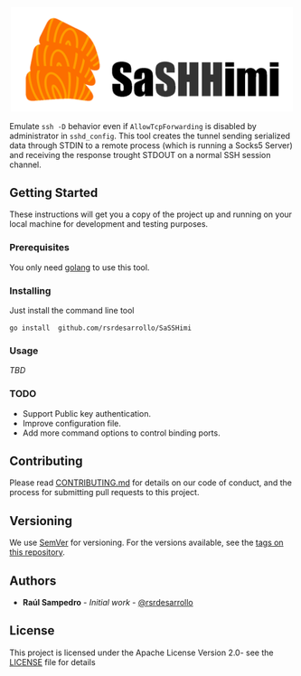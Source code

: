 <p align="center">
    <img width=500 src="logo_full.png?raw=true">
</p>

Emulate `ssh -D` behavior even if `AllowTcpForwarding` is disabled by administrator in `sshd_config`. This tool creates 
the tunnel sending serialized data through STDIN to a remote process (which is running a Socks5 Server) and receiving
the response trought STDOUT on a normal SSH session channel.

## Getting Started

These instructions will get you a copy of the project up and running on your local machine for development and testing 
purposes.

### Prerequisites

You only need [golang](https://golang.org/dl/) to use this tool.

### Installing

Just install the command line tool

```
go install  github.com/rsrdesarrollo/SaSSHimi
```

### Usage

*TBD*

### TODO

* Support Public key authentication.
* Improve configuration file.
* Add more command options to control binding ports.

## Contributing

Please read [CONTRIBUTING.md](https://github.com/rsrdesarrollo/ssh-tunnel/contributors) for details on our code of 
conduct, and the process for submitting pull requests to this project.

## Versioning

We use [SemVer](http://semver.org/) for versioning. For the versions available, see the 
[tags on this repository](https://github.com/your/project/tags).

## Authors

* **Raúl Sampedro** - *Initial work* - [@rsrdesarrollo](https://github.com/rsrdesarrollo)

## License

This project is licensed under the Apache License Version 2.0- see the [LICENSE](LICENSE) file for details
